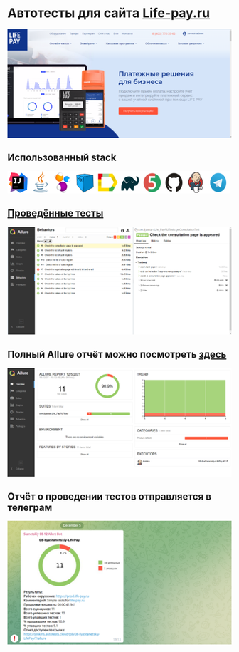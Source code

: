 # Автотесты для сайта [Life-pay.ru](https://life-pay.ru)
![главная сраница](https://github.com/EzhikManu/Life-PayForTGBot/blob/master/src/test/resources/screenshots/indexhtml.png)

## Использованный stack
<img height="50" src="https://github.com/EzhikManu/Life-PayForTGBot/blob/master/src/test/resources/stack_images/Intelij_IDEA.png" width="50"/><img height="50" src="https://github.com/EzhikManu/Life-PayForTGBot/blob/master/src/test/resources/stack_images/java.png" width="50"/><img height="50" src="https://github.com/EzhikManu/Life-PayForTGBot/blob/master/src/test/resources/stack_images/selenide.png" width="50"/><img height="50" src="https://github.com/EzhikManu/Life-PayForTGBot/blob/master/src/test/resources/stack_images/selenoid.png" width="50"/><img height="50" src="https://github.com/EzhikManu/Life-PayForTGBot/blob/master/src/test/resources/stack_images/allure.png" width="50"/><img height="50" src="https://github.com/EzhikManu/Life-PayForTGBot/blob/master/src/test/resources/stack_images/gradle.png" width="50"/><img height="50" src="https://github.com/EzhikManu/Life-PayForTGBot/blob/master/src/test/resources/stack_images/junit5.png" width="50"/><img height="50" src="https://github.com/EzhikManu/Life-PayForTGBot/blob/master/src/test/resources/stack_images/github.png" width="50"/><img height="50" src="https://github.com/EzhikManu/Life-PayForTGBot/blob/master/src/test/resources/stack_images/jenkins.png" width="50"/><img height="50" src="https://github.com/EzhikManu/Life-PayForTGBot/blob/master/src/test/resources/stack_images/telegram.png" width="50"/>

## [Проведённые тесты](https://jenkins.autotests.cloud/job/08-IlyaStanetskiy-LifePay/7/allure/#behaviors/b1a8273437954620fa374b796ffaacdd/c15dff1bdbb3315a/)
![](https://github.com/EzhikManu/Life-PayForTGBot/blob/master/src/test/resources/screenshots/behaviors.png)

## Полный Allure отчёт можно посмотреть [здесь](https://jenkins.autotests.cloud/job/08-IlyaStanetskiy-LifePay/7/allure/)
![отчёт Allure](https://github.com/EzhikManu/Life-PayForTGBot/blob/master/src/test/resources/screenshots/allureReport.png)

## Отчёт о проведении тестов отправляется в телеграм
![отчёт в telegram](https://github.com/EzhikManu/Life-PayForTGBot/blob/master/src/test/resources/screenshots/telegramReport.png)
